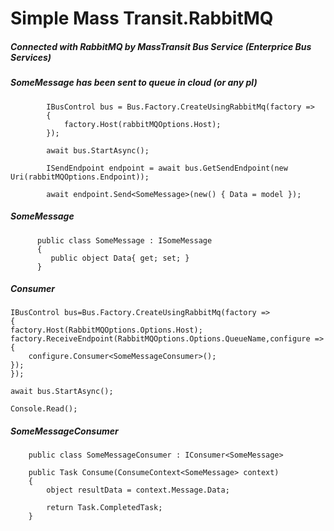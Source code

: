<h1>Simple Mass Transit.RabbitMQ</h1>
<h5>Connected with RabbitMQ by MassTransit Bus Service (Enterprice Bus Services)</h5>
<h5>SomeMessage has been sent to queue in cloud (or any pl)</h5>




    
       
            IBusControl bus = Bus.Factory.CreateUsingRabbitMq(factory =>
            {
                factory.Host(rabbitMQOptions.Host);
            });

            await bus.StartAsync();

            ISendEndpoint endpoint = await bus.GetSendEndpoint(new Uri(rabbitMQOptions.Endpoint));

            await endpoint.Send<SomeMessage>(new() { Data = model });

        

<h5>SomeMessage</h5>


          public class SomeMessage : ISomeMessage
          {
             public object Data{ get; set; }
          }   


<h5>Consumer</h5>

    IBusControl bus=Bus.Factory.CreateUsingRabbitMq(factory =>
    {
    factory.Host(RabbitMQOptions.Options.Host); 
    factory.ReceiveEndpoint(RabbitMQOptions.Options.QueueName,configure =>
    {
        configure.Consumer<SomeMessageConsumer>();
    });
    });

    await bus.StartAsync();

    Console.Read();



<h5>SomeMessageConsumer</h5>


        public class SomeMessageConsumer : IConsumer<SomeMessage>

        public Task Consume(ConsumeContext<SomeMessage> context)
        {
            object resultData = context.Message.Data;

            return Task.CompletedTask;
        }
        



